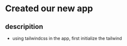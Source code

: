 # Created our new app

## descripition
   - using tailwindcss in the app, first initialize the tailwind
